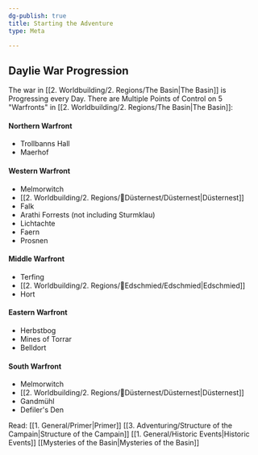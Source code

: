 ```yaml
---
dg-publish: true
title: Starting the Adventure
type: Meta

---
```



## Daylie War Progression

The war in [[2. Worldbuilding/2. Regions/The Basin\|The Basin]] is Progressing every Day.
There are Multiple Points of Control on 5 "Warfronts" in [[2. Worldbuilding/2. Regions/The Basin\|The Basin]]:

#### Northern Warfront

- Trollbanns Hall
- Maerhof

#### Western Warfront

- Melmorwitch
- [[2. Worldbuilding/2. Regions/🏰Düsternest/Düsternest\|Düsternest]]
- Falk
- Arathi Forrests (not including Sturmklau)
- Lichtachte
- Faern
- Prosnen

#### Middle Warfront

- Terfing
- [[2. Worldbuilding/2. Regions/🏰Edschmied/Edschmied\|Edschmied]]
- Hort

#### Eastern Warfront

- Herbstbog
- Mines of Torrar
- Belldort

#### South Warfront

- Melmorwitch
- [[2. Worldbuilding/2. Regions/🏰Düsternest/Düsternest\|Düsternest]]
- Gandmühl
- Defiler's Den

Read:
[[1. General/Primer\|Primer]]
[[3. Adventuring/Structure of the Campain\|Structure of the Campain]]
[[1. General/Historic Events\|Historic Events]]
[[Mysteries of the Basin\|Mysteries of the Basin]]
